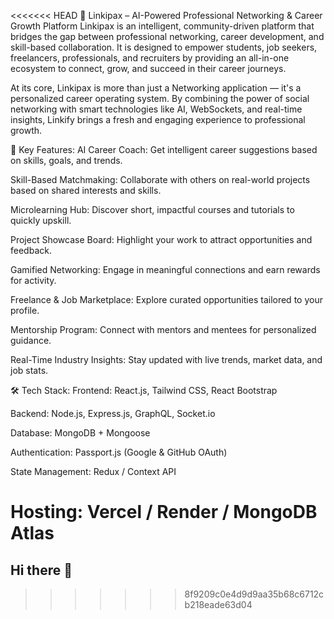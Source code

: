 <<<<<<< HEAD
🔗 Linkipax – AI-Powered Professional Networking & Career Growth Platform
Linkipax is an intelligent, community-driven platform that bridges the gap between professional networking, career development, and skill-based collaboration. It is designed to empower students, job seekers, freelancers, professionals, and recruiters by providing an all-in-one ecosystem to connect, grow, and succeed in their career journeys.

At its core, Linkipax is more than just a Networking application — it's a personalized career operating system. By combining the power of social networking with smart technologies like AI, WebSockets, and real-time insights, Linkify brings a fresh and engaging experience to professional growth.

🚀 Key Features:
AI Career Coach: Get intelligent career suggestions based on skills, goals, and trends.

Skill-Based Matchmaking: Collaborate with others on real-world projects based on shared interests and skills.

Microlearning Hub: Discover short, impactful courses and tutorials to quickly upskill.

Project Showcase Board: Highlight your work to attract opportunities and feedback.

Gamified Networking: Engage in meaningful connections and earn rewards for activity.

Freelance & Job Marketplace: Explore curated opportunities tailored to your profile.

Mentorship Program: Connect with mentors and mentees for personalized guidance.

Real-Time Industry Insights: Stay updated with live trends, market data, and job stats.

🛠️ Tech Stack:
Frontend: React.js, Tailwind CSS, React Bootstrap

Backend: Node.js, Express.js, GraphQL, Socket.io

Database: MongoDB + Mongoose

Authentication: Passport.js (Google & GitHub OAuth)

State Management: Redux / Context API

Hosting: Vercel / Render / MongoDB Atlas
=======
## Hi there 👋

<!--
**LinkiPax/Linkipax** is a ✨ _special_ ✨ repository because its `README.md` (this file) appears on your GitHub profile.

Here are some ideas to get you started:

- 🔭 I’m currently working on ...
- 🌱 I’m currently learning ...
- 👯 I’m looking to collaborate on ...
- 🤔 I’m looking for help with ...
- 💬 Ask me about ...
- 📫 How to reach me: ...
- 😄 Pronouns: ...
- ⚡ Fun fact: ...
-->
>>>>>>> 8f9209c0e4d9d9aa35b68c6712cb218eade63d04
